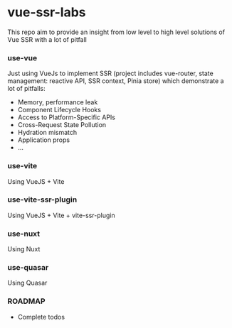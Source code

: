 # vue-ssr-labs

This repo aim to provide an insight from low level to high level solutions of Vue SSR with a lot of pitfall

### use-vue

Just using VueJs to implement SSR (project includes vue-router, state management: reactive API, SSR context, Pinia store) which demonstrate a lot of pitfalls:

- Memory, performance leak
- Component Lifecycle Hooks
- Access to Platform-Specific APIs
- Cross-Request State Pollution
- Hydration mismatch
- Application props
- ...

### use-vite

Using VueJS + Vite

### use-vite-ssr-plugin

Using VueJS + Vite + vite-ssr-plugin

### use-nuxt

Using Nuxt

### use-quasar

Using Quasar


### ROADMAP

- Complete todos
